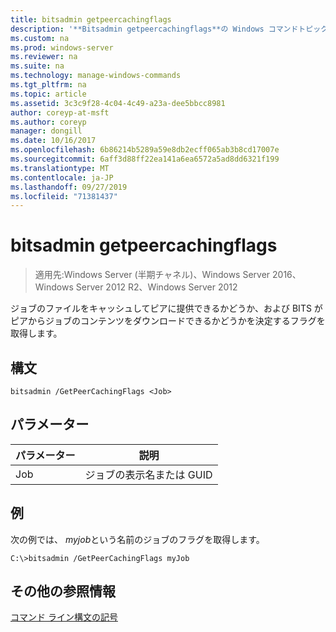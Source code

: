 ```yaml
---
title: bitsadmin getpeercachingflags
description: '**Bitsadmin getpeercachingflags**の Windows コマンドトピックでは、ジョブのファイルをキャッシュしてピアに提供できるかどうか、BITS がピアからジョブのコンテンツをダウンロードできるかどうかを決定するフラグを取得します。'
ms.custom: na
ms.prod: windows-server
ms.reviewer: na
ms.suite: na
ms.technology: manage-windows-commands
ms.tgt_pltfrm: na
ms.topic: article
ms.assetid: 3c3c9f28-4c04-4c49-a23a-dee5bbcc8981
author: coreyp-at-msft
ms.author: coreyp
manager: dongill
ms.date: 10/16/2017
ms.openlocfilehash: 6b86214b5289a59e8db2ecff065ab3b8cd17007e
ms.sourcegitcommit: 6aff3d88ff22ea141a6ea6572a5ad8dd6321f199
ms.translationtype: MT
ms.contentlocale: ja-JP
ms.lasthandoff: 09/27/2019
ms.locfileid: "71381437"
---
```

# <a name="bitsadmin-getpeercachingflags"></a>bitsadmin getpeercachingflags

>適用先:Windows Server (半期チャネル)、Windows Server 2016、Windows Server 2012 R2、Windows Server 2012

ジョブのファイルをキャッシュしてピアに提供できるかどうか、および BITS がピアからジョブのコンテンツをダウンロードできるかどうかを決定するフラグを取得します。

## <a name="syntax"></a>構文

```
bitsadmin /GetPeerCachingFlags <Job> 
```

## <a name="parameters"></a>パラメーター

|パラメーター|説明|
|-------|--------|
|Job|ジョブの表示名または GUID|

## <a name="BKMK_examples"></a>例
次の例では、 *myjob*という名前のジョブのフラグを取得します。

```
C:\>bitsadmin /GetPeerCachingFlags myJob
```

## <a name="additional-references"></a>その他の参照情報
[コマンド ライン構文の記号](command-line-syntax-key.md)


